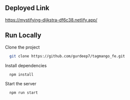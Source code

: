 ## Deployed Link

https://mystifying-dijkstra-df6c38.netlify.app/

## Run Locally

Clone the project

```bash
  git clone https://github.com/gurdeep7/tagmango_fe.git
```

Install dependencies

```bash
  npm install
```

Start the server

```bash
  npm run start
```
